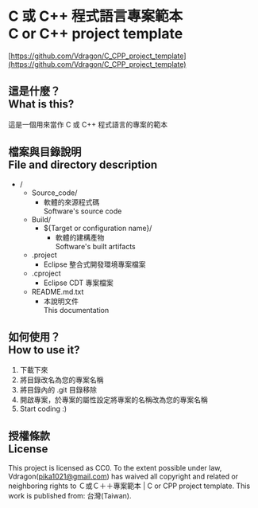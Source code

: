 # C 或 C++ 程式語言專案範本<br />C or C++ project template
[https://github.com/Vdragon/C_CPP_project_template](https://github.com/Vdragon/C_CPP_project_template)

## 這是什麼？<br />What is this?
這是一個用來當作 C 或 C++ 程式語言的專案的範本

## 檔案與目錄說明<br />File and directory description
* /
    * Source_code/
        * 軟體的來源程式碼  
          Software's source code
    * Build/
        * ${Target or configuration name}/
            * 軟體的建構產物  
              Software's built artifacts
    * .project
        * Eclipse 整合式開發環境專案檔案
    * .cproject
        * Eclipse CDT 專案檔案
    * README.md.txt
        * 本說明文件  
          This documentation

## 如何使用？<br />How to use it?
1. 下載下來
2. 將目錄改名為您的專案名稱
3. 將目錄內的 .git 目錄移除
4. 開啟專案，於專案的屬性設定將專案的名稱改為您的專案名稱
5. Start coding :)

## 授權條款<br />License
This project is licensed as CC0.
To the extent possible under law, Vdragon(pika1021@gmail.com) has waived all copyright and related or neighboring rights to Ｃ或Ｃ＋＋專案範本 | C or CPP project template. This work is published from: 台灣(Taiwan). 
